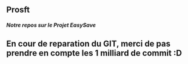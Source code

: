 ## Prosft
##### Notre repos sur le Projet EasySave

## En cour de reparation du GIT, merci de pas prendre en compte les 1 milliard de commit :D
